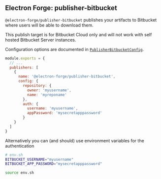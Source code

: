 ## Electron Forge: publisher-bitbucket

`@electron-forge/publisher-bitbucket` publishes your artifacts to Bitbucket where users will be able to download them.

This publish target is for Bitbucket Cloud only and will not work with self hosted Bitbucket Server instances.

Configuration options are documented in [`PublisherBitbucketConfig`](https://js.electronforge.io/interfaces/_electron_forge_publisher_bitbucket.PublisherBitbucketConfig.html).

```javascript title=forge.config.js
module.exports = {
  // ...
  publishers: [
    {
      name: '@electron-forge/publisher-bitbucket',
      config: {
        repository: {
          owner: 'myusername',
          name: 'myreponame'
        },
        auth: {
          username: 'myusername',
          appPassword: 'mysecretapppassword'
        }
    }
  ]
}
```

Alternatively you can (and should) use environment variables for the authentication

```sh
# env.sh
BITBUCKET_USERNAME="myusername"
BITBUCKET_APP_PASSWORD="mysecretapppassword"
```

```sh
source env.sh
```
